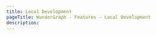```yaml
---
title: Local Development
pageTitle: WunderGraph - Features - Local Development
description:
---
```


